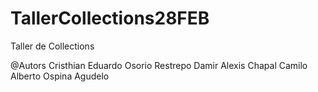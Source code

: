 # TallerCollections28FEB
Taller de Collections

@Autors
Cristhian Eduardo Osorio Restrepo
Damir Alexis Chapal
Camilo Alberto Ospina Agudelo
